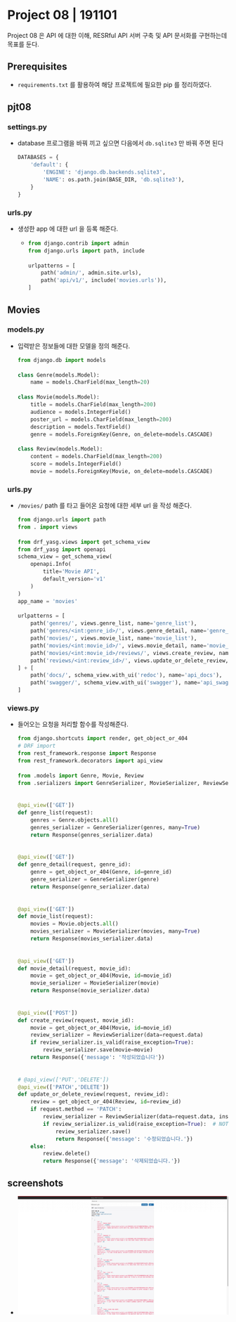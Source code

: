 # Project 08 | 191101

Project 08 은 API 에 대한 이해, RESRful API 서버 구축 및 API 문서화를 구현하는데 목표를 둔다.

## Prerequisites

-   ``requirements.txt`` 를 활용하여 해당 프로젝트에 필요한 pip 를 정리하였다.

## pjt08

### settings.py

-   database 프로그램을 바꿔 끼고 싶으면 다음에서 ``db.sqlite3`` 만 바꿔 주면 된다

    ```python 
    DATABASES = {
        'default': {
            'ENGINE': 'django.db.backends.sqlite3',
            'NAME': os.path.join(BASE_DIR, 'db.sqlite3'),
        }
    }
    ```

### urls.py

-   생성한 app 에 대한 url 을 등록 해준다.

    -   ```python
        from django.contrib import admin
        from django.urls import path, include
        
        urlpatterns = [
            path('admin/', admin.site.urls),
            path('api/v1/', include('movies.urls')),
        ]
        ```



## Movies

### models.py

-   입력받은 정보들에 대한 모델을 정의 해준다.

    ```python
    from django.db import models
    
    class Genre(models.Model):
        name = models.CharField(max_length=20)
    
    class Movie(models.Model):
        title = models.CharField(max_length=200)
        audience = models.IntegerField()
        poster_url = models.CharField(max_length=200)
        description = models.TextField()
        genre = models.ForeignKey(Genre, on_delete=models.CASCADE)
    
    class Review(models.Model):
        content = models.CharField(max_length=200)
        score = models.IntegerField()
        movie = models.ForeignKey(Movie, on_delete=models.CASCADE)
    ```

### urls.py

-   ``/movies/`` path 를 타고 들어온 요청에 대한 세부 url 을 작성 해준다.

    ```python
    from django.urls import path
    from . import views
    
    from drf_yasg.views import get_schema_view
    from drf_yasg import openapi
    schema_view = get_schema_view(
        openapi.Info(
            title='Movie API',
            default_version='v1'
        )
    )
    app_name = 'movies'
    
    urlpatterns = [
        path('genres/', views.genre_list, name='genre_list'),
        path('genres/<int:genre_id>/', views.genre_detail, name='genre_detail'),
        path('movies/', views.movie_list, name='movie_list'),
        path('movies/<int:movie_id>/', views.movie_detail, name='movie_detail'),
        path('movies/<int:movie_id>/reviews/', views.create_review, name='create_review'),
        path('reviews/<int:review_id>/', views.update_or_delete_review, name='update_or_delete_preview'),
    ] + [
        path('docs/', schema_view.with_ui('redoc'), name='api_docs'),
        path('swagger/', schema_view.with_ui('swagger'), name='api_swagger'),
    ]
    
    ```

### views.py

-   들어오는 요청을 처리할 함수를 작성해준다.

    ```python
    from django.shortcuts import render, get_object_or_404
    # DRF import
    from rest_framework.response import Response
    from rest_framework.decorators import api_view
    
    from .models import Genre, Movie, Review
    from .serializers import GenreSerializer, MovieSerializer, ReviewSerializer
    
    
    @api_view(['GET'])
    def genre_list(request):
        genres = Genre.objects.all()
        genres_serializer = GenreSerializer(genres, many=True)
        return Response(genres_serializer.data)
    
    
    @api_view(['GET'])
    def genre_detail(request, genre_id):
        genre = get_object_or_404(Genre, id=genre_id)
        genre_serializer = GenreSerializer(genre)
        return Response(genre_serializer.data)
    
    
    @api_view(['GET'])
    def movie_list(request):
        movies = Movie.objects.all()
        movies_serializer = MovieSerializer(movies, many=True)
        return Response(movies_serializer.data)
    
    
    @api_view(['GET'])
    def movie_detail(request, movie_id):
        movie = get_object_or_404(Movie, id=movie_id)
        movie_serializer = MovieSerializer(movie)
        return Response(movie_serializer.data)
    
    
    @api_view(['POST'])
    def create_review(request, movie_id):
        movie = get_object_or_404(Movie, id=movie_id)
        review_serializer = ReviewSerializer(data=request.data)
        if review_serializer.is_valid(raise_exception=True):
            review_serializer.save(movie=movie)
        return Response({'message': '작성되었습니다'})
    
    
    # @api_view(['PUT','DELETE'])
    @api_view(['PATCH','DELETE'])
    def update_or_delete_review(request, review_id):
        review = get_object_or_404(Review, id=review_id)
        if request.method == 'PATCH':
            review_serializer = ReviewSerializer(data=request.data, instance=review)
            if review_serializer.is_valid(raise_exception=True):  # NOT VALID => ERROR
                review_serializer.save()
                return Response({'message': '수정되었습니다.'})
        else:
            review.delete()
            return Response({'message': '삭제되었습니다.'})
    ```

    







## screenshots

-   ![screenshot_1](./screenshot_1.png)